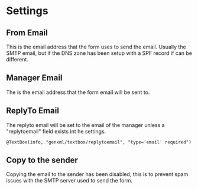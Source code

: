 # Settings

## From Email
This is the email address that the form uses to send the email.  Usually the SMTP email, but if the DNS zone has been setup with a SPF record if can be different.

## Manager Email
The is the email address that the form email will be sent to.

## ReplyTo Email 

The replyto email will be set to the email of the manager unless a "replytoemail" field exists int he settings.  
```
@TextBox(info, "genxml/textbox/replytoemail", "type='email' required")
```

## Copy to the sender
Copying the email to the sender has been disabled, this is to prevent spam issues with the SMTP server used to send the form.  
